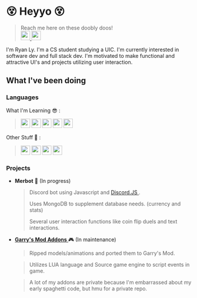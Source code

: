 <!---
rlyjoe2/rlyjoe2 is a ✨ special ✨ repository because its `README.md` (this file) appears on your GitHub profile.
You can click the Preview link to take a look at your changes.
--->
 <link rel="stylesheet" href="https://cdn.jsdelivr.net/gh/devicons/devicon@v2.15.1/devicon.min.css"> 
 
# :dizzy_face: Heyyo :dizzy_face:
> Reach me here on these doobly doos!  
> <a href = "linkedin.com/in/ryan-ly-9a2ab71b7"> <img src="https://raw.githubusercontent.com/peterthehan/peterthehan/master/assets/linkedin.svg" width = 25 /> </a> <a href = "https://www.instagram.com/merble_/"> <img src = "https://raw.githubusercontent.com/hussainweb/hussainweb/main/icons/instagram.png" width = 25 /> </a>

I'm Ryan Ly. I'm a CS student studying a UIC. I'm currently interested in software dev and full stack dev. I'm motivated to make functional and attractive UI's and projects utilizing user interaction.
## What I've been doing

### Languages
  What I'm Learning :sunglasses: : 
> <img src="https://cdn.jsdelivr.net/gh/devicons/devicon/icons/javascript/javascript-plain.svg" width = 25 />  <img src="https://cdn.jsdelivr.net/gh/devicons/devicon/icons/java/java-original.svg" width = 25 /> <img src="https://cdn.jsdelivr.net/gh/devicons/devicon/icons/mongodb/mongodb-original-wordmark.svg" width = 25 />  <img src="https://cdn.jsdelivr.net/gh/devicons/devicon/icons/react/react-original-wordmark.svg" width = 25 /> <img src="https://cdn.jsdelivr.net/gh/devicons/devicon/icons/nodejs/nodejs-original.svg" width = 25 />
  
  Other Stuff :ghost: :
  > <img src="https://cdn.jsdelivr.net/gh/devicons/devicon/icons/cplusplus/cplusplus-original.svg" width = 25 /> <img src="https://cdn.jsdelivr.net/gh/devicons/devicon/icons/c/c-original.svg" width = 25 /> <img src="https://cdn.jsdelivr.net/gh/devicons/devicon/icons/python/python-original.svg" width = 25 /> <img src="https://cdn.jsdelivr.net/gh/devicons/devicon/icons/lua/lua-original.svg" width = 25 /> 
          
          
          
          

### Projects
- **Merbot** :space_invader: (In progress)
   > Discord bot using Javascript and <a href = "https://discord.js.org/#/"> Discord.JS </a>.
   > 
   > Uses MongoDB to supplement database needs. (currency and stats)
   > 
   > Several user interaction functions like coin flip duels and text interactions.
- <a href = "https://steamcommunity.com/sharedfiles/filedetails/?id=2834480388"> **Garry's Mod Addons** </a> :video_game: (In maintenance)
   > Ripped models/animations and ported them to Garry's Mod.

   > Utilizes LUA language and Source game engine to script events in game.

   > A lot of my addons are private because I'm embarrassed about my early spaghetti code, but hmu for a private repo.
 

